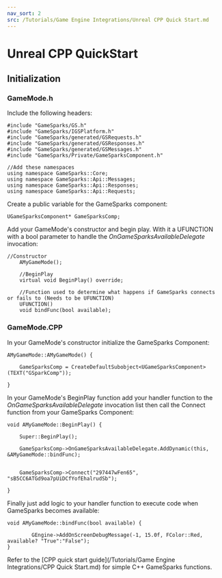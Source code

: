 ```yaml
---
nav_sort: 2
src: /Tutorials/Game Engine Integrations/Unreal CPP Quick Start.md
---
```


# Unreal CPP QuickStart

## Initialization

### GameMode.h

Include the following headers:

```
#include "GameSparks/GS.h"
#include "GameSparks/IGSPlatform.h"
#include "GameSparks/generated/GSRequests.h"
#include "GameSparks/generated/GSResponses.h"
#include "GameSparks/generated/GSMessages.h"
#include "GameSparks/Private/GameSparksComponent.h"

//Add these namespaces
using namespace GameSparks::Core;
using namespace GameSparks::Api::Messages;
using namespace GameSparks::Api::Responses;
using namespace GameSparks::Api::Requests;

```

Create a public variable for the GameSparks component:

```
UGameSparksComponent* GameSparksComp;

```

Add your GameMode's constructor and begin play. With it a UFUNCTION with a bool parameter to handle the *OnGameSparksAvailableDelegate* invocation:

```
//Constructor
	AMyGameMode();

	//BeginPlay
	virtual void BeginPlay() override;

	//Function used to determine what happens if GameSparks connects or fails to (Needs to be UFUNCTION)
	UFUNCTION()
	void bindFunc(bool available);

```

### GameMode.CPP

In your GameMode's constructor initialize the GameSparks Component:

```
AMyGameMode::AMyGameMode() {

	GameSparksComp = CreateDefaultSubobject<UGameSparksComponent>(TEXT("GSparkComp"));

}
```

In your GameMode's BeginPlay function add your handler function to the *OnGameSparksAvailableDelegate* invocation list then call the Connect function from your GameSparks Component:

```
void AMyGameMode::BeginPlay() {

	Super::BeginPlay();

	GameSparksComp->OnGameSparksAvailableDelegate.AddDynamic(this, &AMyGameMode::bindFunc);


	GameSparksComp->Connect("297447wFen65", "sB5CC6ATGd9oa7pUiDCfYofEhalrudSb");

}
```

Finally just add logic to your handler function to execute code when GameSparks becomes available:

```
void AMyGameMode::bindFunc(bool available) {

		GEngine->AddOnScreenDebugMessage(-1, 15.0f, FColor::Red, available? "True":"False");
}
```

Refer to the [CPP quick start guide](/Tutorials/Game Engine Integrations/CPP Quick Start.md) for simple C++ GameSparks functions.
